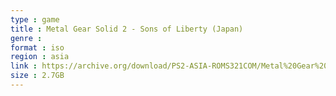 ```yaml
---
type : game
title : Metal Gear Solid 2 - Sons of Liberty (Japan)
genre : 
format : iso
region : asia
link : https://archive.org/download/PS2-ASIA-ROMS321COM/Metal%20Gear%20Solid%202%20-%20Sons%20of%20Liberty%20%28Japan%29.7z
size : 2.7GB
---
```

